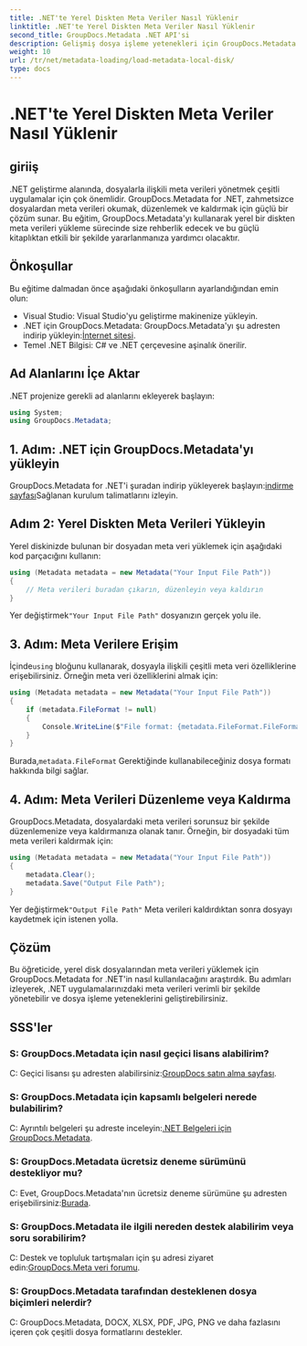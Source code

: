 ```yaml
---
title: .NET'te Yerel Diskten Meta Veriler Nasıl Yüklenir
linktitle: .NET'te Yerel Diskten Meta Veriler Nasıl Yüklenir
second_title: GroupDocs.Metadata .NET API'si
description: Gelişmiş dosya işleme yetenekleri için GroupDocs.Metadata ile .NET uygulamalarındaki dosya meta verilerini zahmetsizce yönetin.
weight: 10
url: /tr/net/metadata-loading/load-metadata-local-disk/
type: docs
---
```

# .NET'te Yerel Diskten Meta Veriler Nasıl Yüklenir

## giriiş
.NET geliştirme alanında, dosyalarla ilişkili meta verileri yönetmek çeşitli uygulamalar için çok önemlidir. GroupDocs.Metadata for .NET, zahmetsizce dosyalardan meta verileri okumak, düzenlemek ve kaldırmak için güçlü bir çözüm sunar. Bu eğitim, GroupDocs.Metadata'yı kullanarak yerel bir diskten meta verileri yükleme sürecinde size rehberlik edecek ve bu güçlü kitaplıktan etkili bir şekilde yararlanmanıza yardımcı olacaktır.
## Önkoşullar
Bu eğitime dalmadan önce aşağıdaki önkoşulların ayarlandığından emin olun:
- Visual Studio: Visual Studio'yu geliştirme makinenize yükleyin.
-  .NET için GroupDocs.Metadata: GroupDocs.Metadata'yı şu adresten indirip yükleyin:[İnternet sitesi](https://releases.groupdocs.com/metadata/net/).
- Temel .NET Bilgisi: C# ve .NET çerçevesine aşinalık önerilir.

## Ad Alanlarını İçe Aktar
.NET projenize gerekli ad alanlarını ekleyerek başlayın:
```csharp
using System;
using GroupDocs.Metadata;
```
## 1. Adım: .NET için GroupDocs.Metadata'yı yükleyin
 GroupDocs.Metadata for .NET'i şuradan indirip yükleyerek başlayın:[indirme sayfası](https://releases.groupdocs.com/metadata/net/)Sağlanan kurulum talimatlarını izleyin.
## Adım 2: Yerel Diskten Meta Verileri Yükleyin
Yerel diskinizde bulunan bir dosyadan meta veri yüklemek için aşağıdaki kod parçacığını kullanın:
```csharp
using (Metadata metadata = new Metadata("Your Input File Path"))
{
    // Meta verileri buradan çıkarın, düzenleyin veya kaldırın
}
```
 Yer değiştirmek`"Your Input File Path"` dosyanızın gerçek yolu ile.
## 3. Adım: Meta Verilere Erişim
 İçinde`using` bloğunu kullanarak, dosyayla ilişkili çeşitli meta veri özelliklerine erişebilirsiniz. Örneğin meta veri özelliklerini almak için:
```csharp
using (Metadata metadata = new Metadata("Your Input File Path"))
{
    if (metadata.FileFormat != null)
    {
        Console.WriteLine($"File format: {metadata.FileFormat.FileFormatType}");
    }
}
```
 Burada,`metadata.FileFormat` Gerektiğinde kullanabileceğiniz dosya formatı hakkında bilgi sağlar.
## 4. Adım: Meta Verileri Düzenleme veya Kaldırma
GroupDocs.Metadata, dosyalardaki meta verileri sorunsuz bir şekilde düzenlemenize veya kaldırmanıza olanak tanır. Örneğin, bir dosyadaki tüm meta verileri kaldırmak için:
```csharp
using (Metadata metadata = new Metadata("Your Input File Path"))
{
    metadata.Clear();
    metadata.Save("Output File Path");
}
```
 Yer değiştirmek`"Output File Path"` Meta verileri kaldırdıktan sonra dosyayı kaydetmek için istenen yolla.

## Çözüm
Bu öğreticide, yerel disk dosyalarından meta verileri yüklemek için GroupDocs.Metadata for .NET'in nasıl kullanılacağını araştırdık. Bu adımları izleyerek, .NET uygulamalarınızdaki meta verileri verimli bir şekilde yönetebilir ve dosya işleme yeteneklerini geliştirebilirsiniz.

## SSS'ler
### S: GroupDocs.Metadata için nasıl geçici lisans alabilirim?
 C: Geçici lisansı şu adresten alabilirsiniz:[GroupDocs satın alma sayfası](https://purchase.groupdocs.com/temporary-license/).
### S: GroupDocs.Metadata için kapsamlı belgeleri nerede bulabilirim?
 C: Ayrıntılı belgeleri şu adreste inceleyin:[.NET Belgeleri için GroupDocs.Metadata](https://tutorials.groupdocs.com/metadata/net/).
### S: GroupDocs.Metadata ücretsiz deneme sürümünü destekliyor mu?
 C: Evet, GroupDocs.Metadata'nın ücretsiz deneme sürümüne şu adresten erişebilirsiniz:[Burada](https://releases.groupdocs.com/).
### S: GroupDocs.Metadata ile ilgili nereden destek alabilirim veya soru sorabilirim?
 C: Destek ve topluluk tartışmaları için şu adresi ziyaret edin:[GroupDocs.Meta veri forumu](https://forum.groupdocs.com/c/metadata/14).
### S: GroupDocs.Metadata tarafından desteklenen dosya biçimleri nelerdir?
C: GroupDocs.Metadata, DOCX, XLSX, PDF, JPG, PNG ve daha fazlasını içeren çok çeşitli dosya formatlarını destekler.